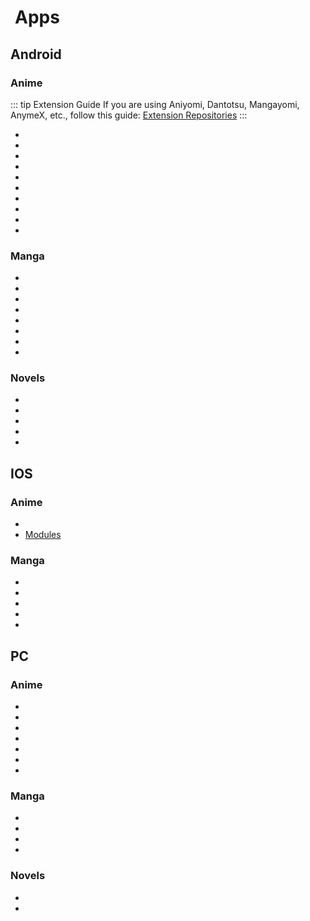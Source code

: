 # <iconify-icon icon="mdi:cellphone" style="margin-right:0.25em;color:#e74c3c;"></iconify-icon>Apps
## Android
### Anime
::: tip Extension Guide
If you are using Aniyomi, Dantotsu, Mangayomi, AnymeX, etc., follow this guide: [Extension Repositories](/guide/extension-repos)
:::
- [<Pill name="Aniyomi" icon="twemoji:star" color="yellow" />](https://aniyomi.org/) [<iconify-icon icon="mdi:github"></iconify-icon>](https://github.com/aniyomiorg/aniyomi) 
- [<Pill name="Dantotsu" />](https://dantotsuapp.netlify.app/install) [<iconify-icon icon="mdi:github"></iconify-icon>](https://github.com/rebelonion/Dantotsu)
- [<Pill name="CloudStream" />](https://cloudstream.on.fleek.co/) [<iconify-icon icon="mdi:github"></iconify-icon>](https://github.com/recloudstream/cloudstream)
- [<Pill name="Shiru" />](https://github.com/RockinChaos/Shiru)
- [<Pill name="Migu" />](https://miguapp.pages.dev/) [<iconify-icon icon="mdi:github"></iconify-icon>](https://github.com/NoCrypt/migu)
- [<Pill name="Mangayomi" />](https://github.com/kodjodevf/mangayomi)
- [<Pill name="AnymeX" />](https://anymex.vercel.app/) [<iconify-icon icon="mdi:github"></iconify-icon>](https://github.com/RyanYuuki/AnymeX)
- [<Pill name="Dartotsu" />](https://github.com/aayush2622/Dartotsu) 
- [<Pill name="AnimeTV" />](https://amarullz.com/) [<iconify-icon icon="mdi:github"></iconify-icon>](https://github.com/amarullz/AnimeTV)
- [<Pill name="Miru" />](https://miru.js.org/) [<iconify-icon icon="mdi:github"></iconify-icon>](https://github.com/miru-project/miru-app)
### Manga
- [<Pill name="Kotatsu" icon="twemoji:star" color="yellow" />](https://kotatsu.app/) [<iconify-icon icon="mdi:github"></iconify-icon>](https://github.com/KotatsuApp/Kotatsu) 
- [<Pill name="Yokai" icon="twemoji:star" color="yellow" />](https://mihon.app/forks/Yokai/) [<iconify-icon icon="mdi:github"></iconify-icon>](https://github.com/null2264/yokai) 
- [<Pill name="Mihon" />](https://mihon.app/) [<iconify-icon icon="mdi:github"></iconify-icon>](https://github.com/mihonapp/mihon)
- [<Pill name="TachiyomiSY" />](https://mihon.app/forks/TachiyomiSY/)
- [<Pill name="Aniyomi" />](https://aniyomi.org/) [<iconify-icon icon="mdi:github"></iconify-icon>](https://github.com/aniyomiorg/aniyomi)
- [<Pill name="Dantostsu" />](https://dantotsuapp.netlify.app/install) [<iconify-icon icon="mdi:github"></iconify-icon>](https://github.com/rebelonion/Dantotsu)
- [<Pill name="Neko" />](https://github.com/nekomangaorg/Neko)
- [<Pill name="Mangayomi" />](https://github.com/kodjodevf/mangayomi)
### Novels
- [<Pill name="LN Reader" icon="twemoji:star" color="yellow" />](https://lnreader.github.io/) [<iconify-icon icon="mdi:github"></iconify-icon>](https://github.com/LNReader/lnreader) 
- [<Pill name="QuickNovel" />](https://github.com/LagradOst/QuickNovel)
- [<Pill name="NovelDokusha" />](https://github.com/nanihadesuka/NovelDokusha)
- [<Pill name="Dantostsu" />](https://dantotsuapp.netlify.app/) [<iconify-icon icon="mdi:github"></iconify-icon>](https://github.com/rebelonion/Dantotsu)
- [<Pill name="Shosetsu" />](https://gitlab.com/shosetsuorg/shosetsu)
## IOS
### Anime
- [<Pill name="AnymeX" />](https://anymex.vercel.app/) [<iconify-icon icon="mdi:github"></iconify-icon>](https://github.com/RyanYuuki/AnymeX)
- [<Pill name="Ketsu" />](https://ketsu.app/) [Modules](https://mprotmod.github.io/Modules-KETSU/)
### Manga
- [<Pill name="Paperback" />](https://paperback.moe/) [<iconify-icon icon="mdi:github"></iconify-icon>](https://github.com/Paperback-iOS/app)
- [<Pill name="Tachimanga" />](https://apps.apple.com/us/app/tachimanga/id6447486175)
- [<Pill name="Aidoku" />](https://aidoku.app/)
- [<Pill name="Suwatte" />](https://www.suwatte.app/) [<iconify-icon icon="mdi:github"></iconify-icon>](https://github.com/Suwatte/Suwatte)
- [<Pill name="AnymeX" />](https://anymex.vercel.app/) [<iconify-icon icon="mdi:github"></iconify-icon>](https://github.com/RyanYuuki/AnymeX)
## PC
### Anime
- [<Pill name="Miru" icon="twemoji:star" color="yellow" />](https://miru.watch/) [<iconify-icon icon="mdi:github"></iconify-icon>](https://github.com/ThaUnknown/miru)  <iconify-icon icon="mdi:microsoft-windows"></iconify-icon> <iconify-icon icon="mdi:apple"></iconify-icon> <iconify-icon icon="simple-icons:linux"></iconify-icon>
- [<Pill name="Seanime" />](https://seanime.rahim.app/) [<iconify-icon icon="mdi:github"></iconify-icon>](https://github.com/5rahim/seanime)  <iconify-icon icon="mdi:microsoft-windows"></iconify-icon> <iconify-icon icon="mdi:apple"></iconify-icon> <iconify-icon icon="simple-icons:linux"></iconify-icon>
- [<Pill name="AnymeX" />](https://anymex.vercel.app/) [<iconify-icon icon="mdi:github"></iconify-icon>](https://github.com/RyanYuuki/AnymeX)  <iconify-icon icon="mdi:microsoft-windows"></iconify-icon> <iconify-icon icon="mdi:apple"></iconify-icon> <iconify-icon icon="simple-icons:linux"></iconify-icon>
- [<Pill name="Dartotsu" />](https://github.com/aayush2622/Dartotsu) [<iconify-icon icon="mdi:github"></iconify-icon>](https://github.com/aayush2622/Dartotsu) <iconify-icon icon="mdi:microsoft-windows"></iconify-icon> <iconify-icon icon="mdi:apple"></iconify-icon> <iconify-icon icon="simple-icons:linux"></iconify-icon>
- [<Pill name="Unyo" />](https://github.com/K3vinb5/Unyo)  <iconify-icon icon="mdi:microsoft-windows"></iconify-icon> <iconify-icon icon="mdi:apple"></iconify-icon> <iconify-icon icon="simple-icons:linux"></iconify-icon>
- [<Pill name="Zenshin" />](https://github.com/hitarth-gg/zenshin) <iconify-icon icon="mdi:microsoft-windows"></iconify-icon> <iconify-icon icon="mdi:apple"></iconify-icon> <iconify-icon icon="simple-icons:linux"></iconify-icon>
- [<Pill name="Totoro" />](https://github.com/insomniachi/Totoro) <iconify-icon icon="mdi:microsoft-windows"></iconify-icon>
### Manga
- [<Pill name="Houdoku" />](https://houdoku.netlify.app/) [<iconify-icon icon="mdi:github"></iconify-icon>](https://github.com/xgi/houdoku) <iconify-icon icon="mdi:microsoft-windows"></iconify-icon> <iconify-icon icon="mdi:apple"></iconify-icon> <iconify-icon icon="simple-icons:linux"></iconify-icon>
- [<Pill name="Suwayomi" />](https://github.com/Suwayomi/Suwayomi-Server) <iconify-icon icon="mdi:microsoft-windows"></iconify-icon> <iconify-icon icon="mdi:apple"></iconify-icon> <iconify-icon icon="simple-icons:linux"></iconify-icon>
- [<Pill name="AnymeX" />](https://anymex.vercel.app/) [<iconify-icon icon="mdi:github"></iconify-icon>](https://github.com/RyanYuuki/AnymeX) <iconify-icon icon="mdi:microsoft-windows"></iconify-icon> <iconify-icon icon="mdi:apple"></iconify-icon> <iconify-icon icon="simple-icons:linux"></iconify-icon>
- [<Pill name="Mangayomi" />](https://github.com/kodjodevf/mangayomi) <iconify-icon icon="mdi:microsoft-windows"></iconify-icon> <iconify-icon icon="mdi:apple"></iconify-icon> <iconify-icon icon="simple-icons:linux"></iconify-icon>
### Novels
- [<Pill name="Calibre" />](https://calibre-ebook.com/) [<iconify-icon icon="mdi:github"></iconify-icon>](https://github.com/kovidgoyal/calibre) <iconify-icon icon="mdi:microsoft-windows"></iconify-icon> <iconify-icon icon="mdi:apple"></iconify-icon> <iconify-icon icon="simple-icons:linux"></iconify-icon>
- [<Pill name="Koodo Reader" />](https://www.koodoreader.com/) [<iconify-icon icon="mdi:github"></iconify-icon>](https://github.com/koodo-reader/koodo-reader) <iconify-icon icon="mdi:microsoft-windows"></iconify-icon> <iconify-icon icon="mdi:apple"></iconify-icon> <iconify-icon icon="simple-icons:linux"></iconify-icon>
